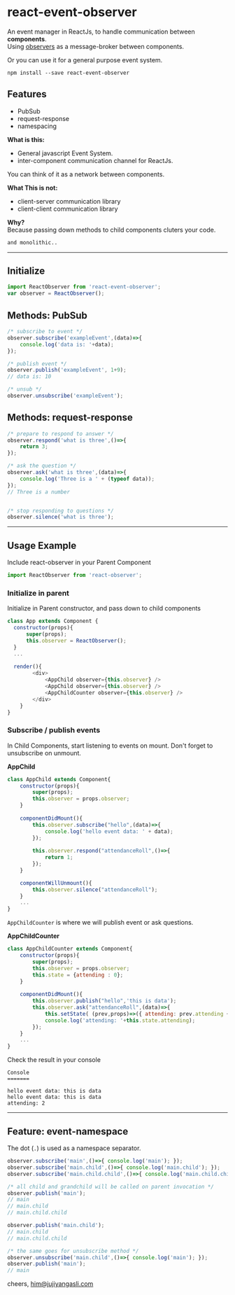 react-event-observer
===

An event manager in ReactJs, to handle communication between **components**. <br />
Using [observers](https://en.wikipedia.org/wiki/Observer_pattern) as a message-broker between components.

Or you can use it for a general purpose event system.<br />

```
npm install --save react-event-observer
```

Features
--
- PubSub
- request-response
- namespacing

**What is this:**
- General javascript Event System.
- inter-component communication channel for ReactJs.

You can think of it as a network between components.

**What This is not:**
- client-server communication library
- client-client communication library

**Why?**<br />
Because passing down methods to child components cluters your code.
```bash
and monolithic.. 
```

---

Initialize
--
```js
import ReactObserver from 'react-event-observer';
var observer = ReactObserver();
```

Methods: PubSub
--
```js
/* subscribe to event */
observer.subscribe('exampleEvent',(data)=>{
    console.log('data is: '+data);
});

/* publish event */
observer.publish('exampleEvent', 1+9);
// data is: 10

/* unsub */
observer.unsubscribe('exampleEvent');
```

Methods: request-response
--
```js
/* prepare to respond to answer */
observer.respond('what is three',()=>{
    return 3;
});

/* ask the question */
observer.ask('what is three',(data)=>{
    console.log('Three is a ' + (typeof data));
});
// Three is a number


/* stop responding to questions */
observer.silence('what is three');

```

---

Usage Example
--
Include react-observer in your Parent Component
```js
import ReactObserver from 'react-observer';
```

### Initialize in parent
Initialize in Parent constructor, and pass down to child components
```js
class App extends Component {
  constructor(props){
      super(props);
      this.observer = ReactObserver();
  }
  ...
  
  render(){
        <div>
            <AppChild observer={this.observer} />
            <AppChild observer={this.observer} />
            <AppChildCounter observer={this.observer} />
        </div>
    }
}
```

### Subscribe / publish events
In Child Components, start listening to events on mount. Don't forget to unsubscribe on unmount.

**AppChild**
```js
class AppChild extends Component{
    constructor(props){
        super(props);
        this.observer = props.observer;
    }
    
    componentDidMount(){
        this.observer.subscribe("hello",(data)=>{
            console.log('hello event data: ' + data);
        });
        
        this.observer.respond("attendanceRoll",()=>{
            return 1;
        });
    }

    componentWillUnmount(){
        this.observer.silence("attendanceRoll");
    }
    ...
}
```

`AppChildCounter` is where we will publish event or ask questions.

**AppChildCounter**
```js
class AppChildCounter extends Component{
    constructor(props){
        super(props);
        this.observer = props.observer;
        this.state = {attending : 0};
    }
    
    componentDidMount(){
        this.observer.publish("hello",'this is data');
        this.observer.ask("attendanceRoll",(data)=>{
            this.setState( (prev,props)=>({ attending: prev.attending + data }) );
            console.log('attending: '+this.state.attending);
        });
    }
    ...
}
```

Check the result in your console
```
Console
=======

hello event data: this is data
hello event data: this is data
attending: 2
```

---

Feature: event-namespace
--
The dot (`.`) is used as a namespace separator.
```js
observer.subscribe('main',()=>{ console.log('main'); });
observer.subscribe('main.child',()=>{ console.log('main.child'); });
observer.subscribe('main.child.child',()=>{ console.log('main.child.child'); });

/* all child and grandchild will be called on parent invocation */
observer.publish('main');
// main
// main.child
// main.child.child

observer.publish('main.child');
// main.child
// main.child.child

/* the same goes for unsubscribe method */
observer.unsubscribe('main.child',()=>{ console.log('main'); });
observer.publish('main');
// main
```

cheers,
[him@jujiyangasli.com](mailto:him@jujiyangasli.com)